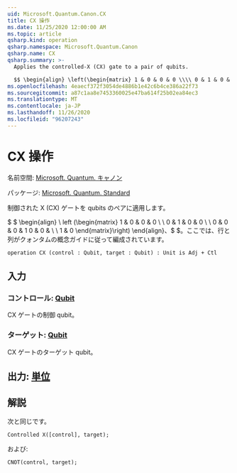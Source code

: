 ```yaml
---
uid: Microsoft.Quantum.Canon.CX
title: CX 操作
ms.date: 11/25/2020 12:00:00 AM
ms.topic: article
qsharp.kind: operation
qsharp.namespace: Microsoft.Quantum.Canon
qsharp.name: CX
qsharp.summary: >-
  Applies the controlled-X (CX) gate to a pair of qubits.

  $$ \begin{align} \left(\begin{matrix} 1 & 0 & 0 & 0 \\\\ 0 & 1 & 0 & 0 \\\\ 0 & 0 & 0 & 1 \\\\ 0 & 0 & 1 & 0 \end{matrix}\right) \end{align}, $$ where rows and columns are organized as in the quantum concepts guide.
ms.openlocfilehash: 4eaecf372f3054de4886b1e42c6b4ce386a22f73
ms.sourcegitcommit: a87c1aa8e7453360025e47ba614f25b02ea84ec3
ms.translationtype: MT
ms.contentlocale: ja-JP
ms.lasthandoff: 11/26/2020
ms.locfileid: "96207243"
---
```

# <a name="cx-operation"></a>CX 操作

名前空間: [Microsoft. Quantum. キャノン](xref:Microsoft.Quantum.Canon)

パッケージ: [Microsoft. Quantum. Standard](https://nuget.org/packages/Microsoft.Quantum.Standard)


制御された X (CX) ゲートを qubits のペアに適用します。

$ $ \begin{align} \ left (\begin{matrix} 1 & 0 & 0 & 0 \\ \\ 0 & 1 & 0 & 0 \\ \\ 0 & 0 & 0 & 1 0 & 0 & \\ \\ 1 & 0 \end{matrix}\right) \end{align}、$ $。ここでは、行と列がクォンタムの概念ガイドに従って編成されています。

```qsharp
operation CX (control : Qubit, target : Qubit) : Unit is Adj + Ctl
```


## <a name="input"></a>入力

### <a name="control--qubit"></a>コントロール: [Qubit](xref:microsoft.quantum.lang-ref.qubit)

CX ゲートの制御 qubit。


### <a name="target--qubit"></a>ターゲット: [Qubit](xref:microsoft.quantum.lang-ref.qubit)

CX ゲートのターゲット qubit。



## <a name="output--unit"></a>出力: [単位](xref:microsoft.quantum.lang-ref.unit)



## <a name="remarks"></a>解説

次と同じです。

```qsharp
Controlled X([control], target);
```

および:

```qsharp
CNOT(control, target);
```